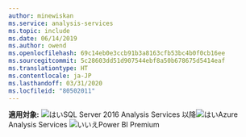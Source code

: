 ```yaml
---
author: minewiskan
ms.service: analysis-services
ms.topic: include
ms.date: 06/14/2019
ms.author: owend
ms.openlocfilehash: 69c14eb0e3ccb91b3a8163cfb53bc4b0f0cb16ee
ms.sourcegitcommit: 5c28603dd51d907544ebf8a50b678675d5414eaf
ms.translationtype: HT
ms.contentlocale: ja-JP
ms.lasthandoff: 03/31/2020
ms.locfileid: "80502011"
---
```

**適用対象:** ![はい](media/yes-icon.png)SQL Server 2016 Analysis Services 以降![はい](media/yes-icon.png)Azure Analysis Services ![いいえ](media/no-icon.png)Power BI Premium